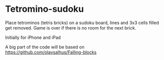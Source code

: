 # Tetromino-sudoku
Place tetrominos (tetris bricks) on a sudoku board, lines and 3x3 cells filled get removed. Game is over if there is no room for the next brick.

Initially for iPhone and iPad

A big part of the code will be based on https://github.com/olavsalhus/Falling-blocks
